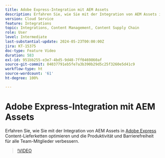 ```yaml
---
title: Adobe Express-Integration mit AEM Assets
description: Erfahren Sie, wie Sie mit der Integration von AEM Assets in Adobe Express Content-Lieferketten optimieren und so die Produktivität und Barrierefreiheit für alle Team-Mitglieder verbessern.
version: Cloud Service
feature: Integrations
topic: Integrations, Content Management, Content Supply Chain
role: User
level: Intermediate
last-substantial-update: 2024-05-23T00:00:00Z
jira: KT-15375
doc-type: Feature Video
duration: 583
exl-id: 951bb255-e3e7-4bd5-9d48-7ff0469860af
source-git-commit: 04037791eb5fe7a3b390b29d5c25f3260e5d41c9
workflow-type: ht
source-wordcount: '61'
ht-degree: 100%

---
```


# Adobe Express-Integration mit AEM Assets

Erfahren Sie, wie Sie mit der Integration von AEM Assets in [Adobe Express](https://www.adobe.com/de/express/) Content-Lieferketten optimieren und die Produktivität und Barrierefreiheit für alle Team-Mitglieder verbessern.

>[!VIDEO](https://video.tv.adobe.com/v/3425193/?learn=on)

